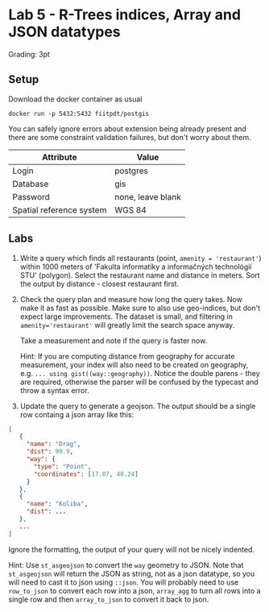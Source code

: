 # Lab 5 - R-Trees indices, Array and JSON datatypes

Grading: 3pt

## Setup

Download the docker container as usual

````
docker run -p 5432:5432 fiitpdt/postgis
````

You can safely ignore errors about extension being already present and there are some
constraint validation failures, but don't worry about them.

| Attribute| Value                  |
|----------|------------------------|
| Login    | postgres               |
| Database | gis                    |
| Password | none, leave blank      |
| Spatial reference system | WGS 84 |


## Labs


1. Write a query which finds all restaurants (point, `amenity = 'restaurant'`) within
   1000 meters of 'Fakulta informatiky a informačných technológií STU'
   (polygon). Select the restaurant name and distance in meters. Sort the
   output by distance - closest restaurant first.

2. Check the query plan and measure how long the query takes. Now make it as
   fast as possible. Make sure to also use geo-indices, but don't expect large
   improvements. The dataset is small, and filtering in `amenity='restaurant'`
   will greatly limit the search space anyway.

   Take a measurement and note if the query is faster now.

   Hint: If you are computing distance from geography for accurate measurement,
   your index will also need to be created on geography, e.g. `... using
   gist((way::geography))`. Notice the double parens - they are required,
   otherwise the parser will be confused by the typecast and throw a syntax
   error.

3. Update the query to generate a geojson. The output should be a single row
   containg a json array like this:


```json
[
   {
     "name": "Drag",
     "dist": 99.9,
     "way": {
       "type": "Point",
       "coordinates": [17.07, 48.24]
     }
   },
   {
     "name": "Koliba",
     "dist": ...
   },
   ...
]
```

Ignore the formatting, the output of your query will not be nicely indented.

Hint: Use `st_asgeojson` to convert the `way` geometry to JSON. Note that
`st_asgeojson` will return the JSON as string, not as a json datatype, so you
will need to cast it to json using `::json`.
You will probably need to use `row_to_json` to convert each row into a json,
`array_agg` to turn all rows into a single row and then `array_to_json` to
convert it back to json.
